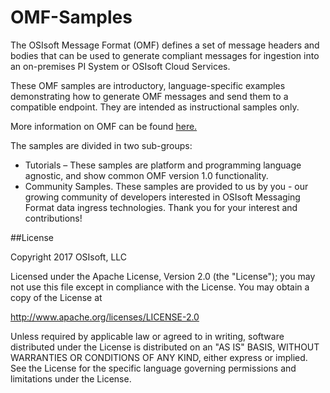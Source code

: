 # OMF-Samples

The OSIsoft Message Format (OMF) defines a set of message headers and bodies that can be used to generate compliant messages for ingestion into an on-premises PI System or OSIsoft Cloud Services.

These OMF samples are introductory, language-specific examples demonstrating how to generate OMF messages and send them to a compatible endpoint. They are intended as instructional samples only.

More information on OMF can be found [here.](http://omf-docs.osisoft.com)

The samples are divided in two sub-groups:  
- Tutorials – These samples are platform and programming language agnostic, and show common OMF version 1.0 functionality.
- Community Samples. These samples are provided to us by you - our growing community of developers interested in OSIsoft Messaging Format data ingress technologies. Thank you for your interest and contributions!  

##License

Copyright 2017 OSIsoft, LLC

Licensed under the Apache License, Version 2.0 (the "License"); you may not use this file except in compliance with the License. You may obtain a copy of the License at

http://www.apache.org/licenses/LICENSE-2.0

Unless required by applicable law or agreed to in writing, software distributed under the License is distributed on an "AS IS" BASIS, WITHOUT WARRANTIES OR CONDITIONS OF ANY KIND, either express or implied. See the License for the specific language governing permissions and limitations under the License.

